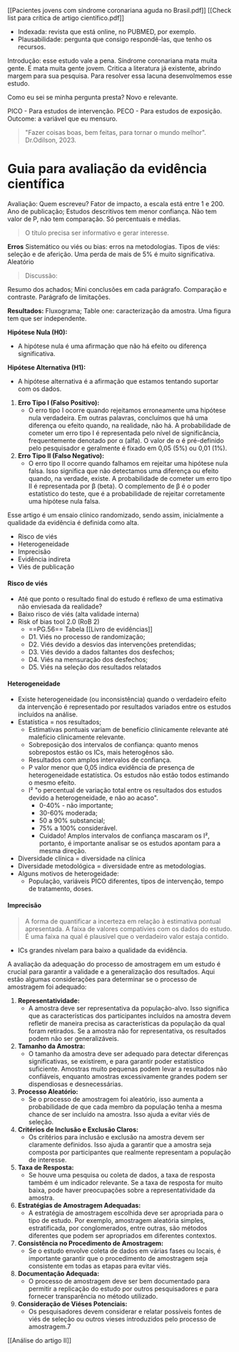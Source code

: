 [[Pacientes jovens com síndrome coronariana aguda no Brasil.pdf]]
[[Check list para crítica de artigo científico.pdf]]

* Indexada: revista que está online, no PUBMED, por exemplo. 
* Plausabilidade: pergunta que consigo respondê-las, que tenho os recursos. 

Introdução: esse estudo vale a pena.
Síndrome coronariana mata muita gente. E mata muita gente jovem. Critica a literatura já existente, abrindo margem para sua pesquisa. Para resolver essa lacuna desenvolmemos esse estudo. 

Como eu sei se minha pergunta presta? 
Novo e relevante. 

PICO - Para estudos de intervenção. 
PECO - Para estudos de exposição.
Outcome: a variável que eu mensuro. 

>"Fazer coisas boas, bem feitas, para tornar o mundo melhor". Dr.Odilson, 2023. 

# Guia para avaliação da evidência científica
Avaliação: 
Quem escreveu? 
Fator de impacto, a escala está entre 1 e 200. 
Ano de publicação; 
Estudos descritivos tem menor confiança. 
	Não tem valor de P, não tem comparação. Só percentuais e médias. 

>O título precisa ser informativo e gerar interesse. 


__Erros__
	Sistemático ou viés ou bias: erros na metodologias. Tipos de viés: seleção e de aferição. 
		Uma perda de mais de 5% é muito significativa. 
	Aleatório 

>Discussão: 

Resumo dos achados; Mini conclusões em cada parágrafo. Comparação e contraste. Parágrafo de limitações. 

__Resultados:__ 
	Fluxograma; 
	Table one: caracterização da amostra. 
	Uma figura tem que ser independente. 

**Hipótese Nula (H0):**
- A hipótese nula é uma afirmação que não há efeito ou diferença significativa.

**Hipótese Alternativa (H1):**
- A hipótese alternativa é a afirmação que estamos tentando suportar com os dados.

1. **Erro Tipo I (Falso Positivo):**
    - O erro tipo I ocorre quando rejeitamos erroneamente uma hipótese nula verdadeira. Em outras palavras, concluímos que há uma diferença ou efeito quando, na realidade, não há. A probabilidade de cometer um erro tipo I é representada pelo nível de significância, frequentemente denotado por α (alfa). O valor de α é pré-definido pelo pesquisador e geralmente é fixado em 0,05 (5%) ou 0,01 (1%).
2. **Erro Tipo II (Falso Negativo):**
    - O erro tipo II ocorre quando falhamos em rejeitar uma hipótese nula falsa. Isso significa que não detectamos uma diferença ou efeito quando, na verdade, existe. A probabilidade de cometer um erro tipo II é representada por β (beta). O complemento de β é o poder estatístico do teste, que é a probabilidade de rejeitar corretamente uma hipótese nula falsa.

Esse artigo é um ensaio clínico randomizado, sendo assim, inicialmente a qualidade da evidência é definida como alta. 
* Risco de viés 
* Heterogeneidade 
* Imprecisão 
* Evidência indireta
* Viés de publicação
#### Risco de viés 
* Até que ponto o resultado final do estudo é reflexo de uma estimativa não enviesada da realidade? 
* Baixo risco de viés (alta validade interna)
* Risk of bias tool 2.0 (RoB 2) 
	* ==PG.56== Tabela [[Livro de evidências]]
	* D1. Viés no processo de randomização; 
	* D2. Viés devido a desvios das intervenções pretendidas;
	* D3. Viés devido a dados faltantes dos desfechos;
	* D4. Viés na mensuração dos desfechos;
	* D5. Viés na seleção dos resultados relatados
#### Heterogeneidade
* Existe heterogeneidade (ou inconsistência) quando o verdadeiro efeito da intervenção é representado por resultados variados entre os estudos incluídos na análise.
* Estatística = nos resultados; 
	* Estimativas pontuais variam de benefício clinicamente relevante até malefício clinicamente relevante. 
	* Sobreposição dos intervalos de confiança: quanto menos sobrepostos estão os ICs, mais heterogênos são. 
	* Resultados com amplos intervalos de confiança. 
	* P valor menor que 0,05 indica evidência de presença de heterogeneidade estatística. Os estudos não estão todos estimando o mesmo efeito. 
	* I² "o percentual de variação total entre os resultados dos estudos devido a heterogeneidade, e não ao acaso". 
		* 0-40% - não importante; 
		* 30-60% moderada; 
		* 50 a 90% substancial; 
		* 75% a 100% considerável. 
		* Cuidado! Amplos intervalos de confiança mascaram os I², portanto, é importante analisar se os estudos apontam para a mesma direção. 
* Diversidade clínica = diversidade na clínica
* Diversidade metodológica = diversidade entre as metodologias. 
* Alguns motivos de heterogeidade: 
	* População, variáveis PICO diferentes, tipos de intervenção, tempo de tratamento, doses. 

#### Imprecisão 
> A forma de quantificar a incerteza em relação à estimativa pontual apresentada. 
> A faixa de valores compatívies com os dados do estudo. 
> É uma faixa na qual é plausível que o verdadeiro valor estaja contido. 
* ICs grandes nivelam para baixo a qualidade da evidência. 

A avaliação da adequação do processo de amostragem em um estudo é crucial para garantir a validade e a generalização dos resultados. Aqui estão algumas considerações para determinar se o processo de amostragem foi adequado:

1. **Representatividade:**
    - A amostra deve ser representativa da população-alvo. Isso significa que as características dos participantes incluídos na amostra devem refletir de maneira precisa as características da população da qual foram retirados. Se a amostra não for representativa, os resultados podem não ser generalizáveis.
2. **Tamanho da Amostra:**
    - O tamanho da amostra deve ser adequado para detectar diferenças significativas, se existirem, e para garantir poder estatístico suficiente. Amostras muito pequenas podem levar a resultados não confiáveis, enquanto amostras excessivamente grandes podem ser dispendiosas e desnecessárias.
3. **Processo Aleatório:**
    - Se o processo de amostragem foi aleatório, isso aumenta a probabilidade de que cada membro da população tenha a mesma chance de ser incluído na amostra. Isso ajuda a evitar viés de seleção.
4. **Critérios de Inclusão e Exclusão Claros:**
    - Os critérios para inclusão e exclusão na amostra devem ser claramente definidos. Isso ajuda a garantir que a amostra seja composta por participantes que realmente representam a população de interesse.
5. **Taxa de Resposta:**
    - Se houve uma pesquisa ou coleta de dados, a taxa de resposta também é um indicador relevante. Se a taxa de resposta for muito baixa, pode haver preocupações sobre a representatividade da amostra.
6. **Estratégias de Amostragem Adequadas:**
    - A estratégia de amostragem escolhida deve ser apropriada para o tipo de estudo. Por exemplo, amostragem aleatória simples, estratificada, por conglomerados, entre outras, são métodos diferentes que podem ser apropriados em diferentes contextos.
7. **Consistência no Procedimento de Amostragem:**
    - Se o estudo envolve coleta de dados em várias fases ou locais, é importante garantir que o procedimento de amostragem seja consistente em todas as etapas para evitar viés.
8. **Documentação Adequada:**
    - O processo de amostragem deve ser bem documentado para permitir a replicação do estudo por outros pesquisadores e para fornecer transparência no método utilizado.
9. **Consideração de Viéses Potenciais:**
    - Os pesquisadores devem considerar e relatar possíveis fontes de viés de seleção ou outros vieses introduzidos pelo processo de amostragem.7

[[Análise do artigo II]]